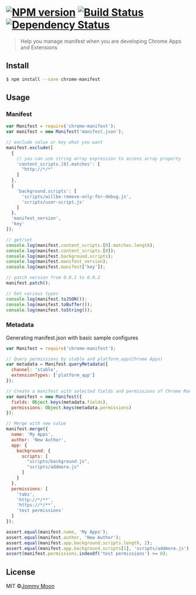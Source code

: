 #  [![NPM version][npm-image]][npm-url] [![Build Status][travis-image]][travis-url] [![Dependency Status][daviddm-url]][daviddm-image]

> Help you manage manifest when you are developing Chrome Apps and Extensions


## Install

```sh
$ npm install --save chrome-manifest
```

## Usage

### Manifest

```js
var Manifest = require('chrome-manifest');
var manifest = new Manifest('manifest.json');

// exclude value or key what you want
manifest.exclude([
  {
    // you can use string array expression to access array property
    'content_scripts.[0].matches': [
      "http://*/*"
    ]
  },
  {
    'background.scripts': [
      'scripts/willbe-remove-only-for-debug.js',
      'scripts/user-script.js'
    ]
  },
  'manifest_version',
  'key'
]);

// get/set
console.log(manifest.content_scripts.[0].matches.length);
console.log(manifest.content_scripts.[0]);
console.log(manifest.background.scripts);
console.log(manifest.manifest_version);
console.log(manifest.manifest['key']);

// patch version from 0.0.1 to 0.0.2
manifest.patch();

// Get various types
console.log(manifest.toJSON());
console.log(manifest.toBuffer());
console.log(manifest.toString());
```

### Metadata

Generating manifest.json with basic sample configures

```js
var Manifest = require('chrome-manifest');

// Query permissions by stable and platform_app(Chrome Apps)
var metadata = Manifest.queryMetadata({
  channel: 'stable',
  extensionTypes: ['platform_app']
});

// Create a manifest with selected fields and permissions of Chrome Manifest
var manifest = new Manifest({
  fields: Object.keys(metadata.fields),
  permissions: Object.keys(metadata.permissions)
});

// Merge with new value
manifest.merge({
  name: 'My Apps',
  author: 'New Author',
  app: {
    background: {
      scripts: [
        "scripts/background.js",
        "scripts/addmore.js"
      ]
    }
  },
  permissions: [
    'tabs',
    'http://*/**',
    'https://*/**',
    'test permissions'
  ]
});

assert.equal(manifest.name, 'My Apps');
assert.equal(manifest.author, 'New Author');
assert.equal(manifest.app.background.scripts.length, 2);
assert.equal(manifest.app.background.scripts[1], 'scripts/addmore.js');
assert(manifest.permissions.indexOf('test permissions') >= 0);
```

## License

MIT ©[Jommy Moon](http://ragingwind.me)


[npm-url]: https://npmjs.org/package/chrome-manifest
[npm-image]: https://badge.fury.io/js/chrome-manifest.svg
[travis-url]: https://travis-ci.org/ragingwind/chrome-manifest
[travis-image]: https://travis-ci.org/ragingwind/chrome-manifest.svg?branch=master
[daviddm-url]: https://david-dm.org/ragingwind/chrome-manifest.svg?theme=shields.io
[daviddm-image]: https://david-dm.org/ragingwind/chrome-manifest
